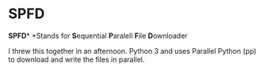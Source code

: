 # SPFD

**SPFD*** *Stands for **S**equential **P**aralell **F**ile **D**ownloader

I threw this together in an afternoon. Python 3 and uses Parallel Python (pp) to download and write the files in parallel.